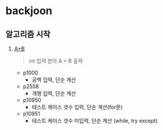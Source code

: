 # backjoon

## 알고리즘 시작

1. [A+B](https://github.com/jmsmg/backjoon/tree/main/1.알고리즘시작/A+B)
    > int 입력 받아 A + B 출력
    - p1000
      - 공백 입력, 단순 계산
    - p2558
      - 개행 입력, 단순 계산
    - p10950
      - 테스트 케이스 갯수 입력, 단순 계산(for문)
    - p10951
      - 테스트 케이스 갯수 미입력, 단순 계산 (while, try except)